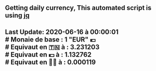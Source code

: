 ## Getting daily currency, This automated script is using [jq](https://stedolan.github.io/jq/)
## Last Update:  2020-06-16 à 00:00:01 </br># Monaie de base : 1 "EUR" 💶 </br> # Equivaut en 🇹🇳 à :  3.231203 </br> # Equivaut en 💵 à : 1.132762</br> # Equivaut en 🐱‍💻 à :  0.000119
